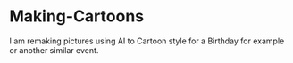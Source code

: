 # Making-Cartoons
I am remaking pictures using AI to Cartoon style for a Birthday for example or another similar event.
